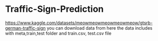 # Traffic-Sign-Prediction
https://www.kaggle.com/datasets/meowmeowmeowmeowmeow/gtsrb-german-traffic-sign
you can download data from here 
the data includes with meta,train,test folder and train.csv, test.csv file

